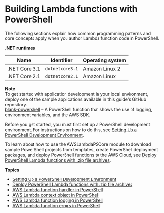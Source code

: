 # Building Lambda functions with PowerShell<a name="lambda-powershell"></a>

The following sections explain how common programming patterns and core concepts apply when you author Lambda function code in PowerShell\.


**\.NET runtimes**  

| Name | Identifier | Operating system | 
| --- | --- | --- | 
|  \.NET Core 3\.1  |  `dotnetcore3.1`  |  Amazon Linux 2  | 
|  \.NET Core 2\.1  |  `dotnetcore2.1`  |  Amazon Linux  | 

**Note**  
To get started with application development in your local environment, deploy one of the sample applications available in this guide's GitHub repository\.  
[blank\-powershell](https://github.com/awsdocs/aws-lambda-developer-guide/tree/master/sample-apps/blank-powershell) – A PowerShell function that shows the use of logging, environment variables, and the AWS SDK\.

Before you get started, you must first set up a PowerShell development environment\. For instructions on how to do this, see [Setting Up a PowerShell Development Environment](powershell-devenv.md)\.

To learn about how to use the AWSLambdaPSCore module to download sample PowerShell projects from templates, create PowerShell deployment packages, and deploy PowerShell functions to the AWS Cloud, see [Deploy PowerShell Lambda functions with \.zip file archives](powershell-package.md)\.

**Topics**
+ [Setting Up a PowerShell Development Environment](powershell-devenv.md)
+ [Deploy PowerShell Lambda functions with \.zip file archives](powershell-package.md)
+ [AWS Lambda function handler in PowerShell](powershell-handler.md)
+ [AWS Lambda context object in PowerShell](powershell-context.md)
+ [AWS Lambda function logging in PowerShell](powershell-logging.md)
+ [AWS Lambda function errors in PowerShell](powershell-exceptions.md)
